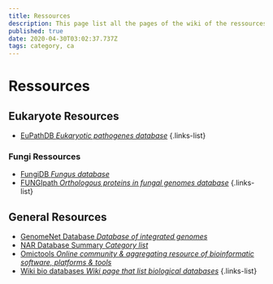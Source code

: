 ```yaml
---
title: Ressources
description: This page list all the pages of the wiki of the ressources
published: true
date: 2020-04-30T03:02:37.737Z
tags: category, ca
---
```


# Ressources

## Eukaryote Resources

- [EuPathDB *Eukaryotic pathogenes database*](https://vdclab-wiki.herokuapp.com/databases/data-integration/EuPathDB/)
{.links-list}

### Fungi Ressources

- [FungiDB *Fungus database*](https://vdclab-wiki.herokuapp.com/databases/data-integration/FungiDB/)
- [FUNGIpath *Orthologous proteins in fungal genomes database*](https://vdclab-wiki.herokuapp.com/databases/data-integration/FUNGIpath/)
{.links-list}

## General Resources

- [GenomeNet Database *Database of integrated genomes*](https://vdclab-wiki.herokuapp.com/databases/data-integration/genomenet/)
- [NAR Database Summary *Category list*](https://vdclab-wiki.herokuapp.com/resources/general_ressources/NAR-cat-list/)
- [Omictools *Online community & aggregating resource of bioinformatic software, platforms & tools*](https://vdclab-wiki.herokuapp.com/resources/general_ressources/omictools/)
- [Wiki bio databases *Wiki page that list biological databases*](https://vdclab-wiki.herokuapp.com/resources/general_ressources/Wiki-bio-dbs/)
{.links-list}
